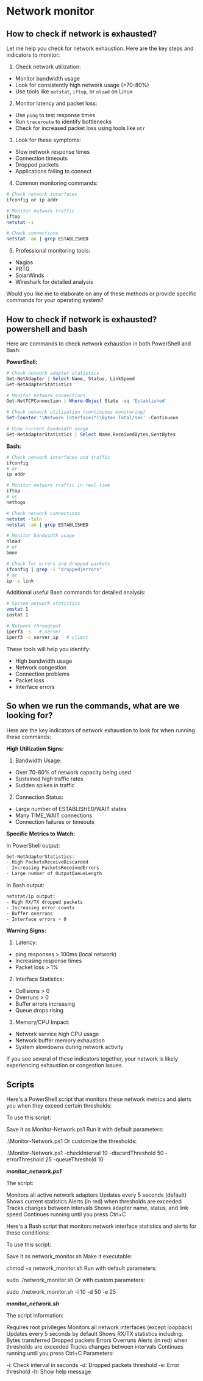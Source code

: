
# Network monitor

## How to check if network is exhausted?


Let me help you check for network exhaustion. Here are the key steps and indicators to monitor:

1. Check network utilization:
- Monitor bandwidth usage
- Look for consistently high network usage (>70-80%)
- Use tools like `netstat`, `iftop`, or `nload` on Linux

2. Monitor latency and packet loss:
- Use `ping` to test response times
- Run `traceroute` to identify bottlenecks
- Check for increased packet loss using tools like `mtr`

3. Look for these symptoms:
- Slow network response times
- Connection timeouts
- Dropped packets
- Applications failing to connect

4. Common monitoring commands:
```bash
# Check network interfaces
ifconfig or ip addr

# Monitor network traffic
iftop
netstat -i

# Check connections
netstat -an | grep ESTABLISHED
```

5. Professional monitoring tools:
- Nagios
- PRTG
- SolarWinds
- Wireshark for detailed analysis

Would you like me to elaborate on any of these methods or provide specific commands for your operating system?


## How to check if network is exhausted? powershell and bash

Here are commands to check network exhaustion in both PowerShell and Bash:

**PowerShell:**
```powershell
# Check network adapter statistics
Get-NetAdapter | Select Name, Status, LinkSpeed
Get-NetAdapterStatistics

# Monitor network connections
Get-NetTCPConnection | Where-Object State -eq 'Established'

# Check network utilization (continuous monitoring)
Get-Counter '\Network Interface(*)\Bytes Total/sec' -Continuous

# View current bandwidth usage
Get-NetAdapterStatistics | Select Name,ReceivedBytes,SentBytes
```

**Bash:**
```bash
# Check network interfaces and traffic
ifconfig
# or
ip addr

# Monitor network traffic in real-time
iftop
# or
nethogs

# Check network connections
netstat -tuln
netstat -an | grep ESTABLISHED

# Monitor bandwidth usage
nload
# or
bmon

# Check for errors and dropped packets
ifconfig | grep -i "dropped|errors"
# or
ip -s link
```

Additional useful Bash commands for detailed analysis:
```bash
# System network statistics
vmstat 1
iostat 1

# Network throughput
iperf3 -s   # server
iperf3 -c server_ip   # client
```

These tools will help you identify:
- High bandwidth usage
- Network congestion
- Connection problems
- Packet loss
- Interface errors


## So when we run the commands, what are we looking for?

Here are the key indicators of network exhaustion to look for when running these commands:

**High Utilization Signs:**
1. Bandwidth Usage:
- Over 70-80% of network capacity being used
- Sustained high traffic rates
- Sudden spikes in traffic

2. Connection Status:
- Large number of ESTABLISHED/WAIT states
- Many TIME_WAIT connections
- Connection failures or timeouts

**Specific Metrics to Watch:**

In PowerShell output:
```powershell
Get-NetAdapterStatistics:
- High PacketsReceiveDiscarded
- Increasing PacketsReceivedErrors
- Large number of OutputQueueLength
```

In Bash output:
```bash
netstat/ip output:
- High RX/TX dropped packets
- Increasing error counts
- Buffer overruns
- Interface errors > 0
```

**Warning Signs:**
1. Latency:
- ping responses > 100ms (local network)
- Increasing response times
- Packet loss > 1%

2. Interface Statistics:
- Collisions > 0
- Overruns > 0
- Buffer errors increasing
- Queue drops rising

3. Memory/CPU Impact:
- Network service high CPU usage
- Network buffer memory exhaustion
- System slowdowns during network activity

If you see several of these indicators together, your network is likely experiencing exhaustion or congestion issues.


## Scripts


Here's a PowerShell script that monitors these network metrics and alerts you when they exceed certain thresholds:

To use this script:

Save it as Monitor-Network.ps1
Run it with default parameters:

.\Monitor-Network.ps1
Or customize the thresholds:

.\Monitor-Network.ps1 -checkInterval 10 -discardThreshold 50 -errorThreshold 25 -queueThreshold 10

***monitor_network.ps1***

The script:

Monitors all active network adapters
Updates every 5 seconds (default)
Shows current statistics
Alerts (in red) when thresholds are exceeded
Tracks changes between intervals
Shows adapter name, status, and link speed
Continues running until you press Ctrl+C

Here's a Bash script that monitors network interface statistics and alerts for these conditions:

To use this script:

Save it as network_monitor.sh
Make it executable:

chmod +x network_monitor.sh
Run with default parameters:

sudo ./network_monitor.sh
Or with custom parameters:

sudo ./network_monitor.sh -i 10 -d 50 -e 25

***monitor_network.sh***

The script information:

Requires root privileges
Monitors all network interfaces (except loopback)
Updates every 5 seconds by default
Shows RX/TX statistics including:
Bytes transferred
Dropped packets
Errors
Overruns
Alerts (in red) when thresholds are exceeded
Tracks changes between intervals
Continues running until you press Ctrl+C
Parameters:

-i: Check interval in seconds
-d: Dropped packets threshold
-e: Error threshold
-h: Show help message